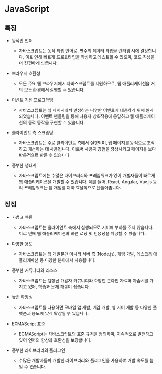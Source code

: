 # JavaScript


## 특징


- 동적인 언어
   - 자바스크립트는 동적 타입 언어로, 변수의 데이터 타입을 런타임 시에 결정합니다. 이로 인해 빠르게 프로토타입을 작성하고 테스트할 수 있으며, 코드 작성을 더 간편하게 만듭니다.

- 브라우저 호환성
  - 모든 주요 웹 브라우저에서 자바스크립트를 지원하므로, 웹 애플리케이션을 거의 모든 환경에서 실행할 수 있습니다.

- 이벤트 기반 프로그래밍
  - 자바스크립트는 웹 페이지에서 발생하는 다양한 이벤트에 대응하기 위해 설계되었습니다. 이벤트 핸들링을 통해 사용자 상호작용에 응답하고 웹 애플리케이션의 동적 동작을 구현할 수 있습니다.

- 클라이언트 측 스크립팅
  - 자바스크립트는 주로 클라이언트 측에서 실행되며, 웹 페이지를 동적으로 조작하고 개선하는 데 사용됩니다. 이로써 사용자 경험을 향상시키고 페이지를 보다 반응적으로 만들 수 있습니다.

- 풍부한 생태계
  - 자바스크립트에는 수많은 라이브러리와 프레임워크가 있어 개발자들이 빠르게 웹 애플리케이션을 개발할 수 있습니다. 예를 들어, React, Angular, Vue.js 등의 프레임워크는 웹 개발을 더욱 효율적으로 만들어줍니다.
    
## 장점

- 가볍고 빠름
  - 자바스크립트는 클라이언트 측에서 실행되므로 서버에 부하를 주지 않습니다. 이로 인해 웹 애플리케이션의 빠른 로딩 및 반응성을 제공할 수 있습니다.

- 다양한 용도
  - 자바스크립트는 웹 개발뿐만 아니라 서버 측 (Node.js), 게임 개발, 데스크톱 애플리케이션 등 다양한 분야에서 사용됩니다.

- 풍부한 커뮤니티와 리소스
  - 자바스크립트는 엄청난 개발자 커뮤니티와 다양한 온라인 자료와 자습서를 가지고 있어, 학습과 문제 해결이 쉽습니다.

- 높은 확장성
  - 자바스크립트를 사용하면 모바일 앱 개발, 게임 개발, 웹 서버 개발 등 다양한 플랫폼과 용도에 맞게 확장할 수 있습니다.

- ECMAScript 표준
  - ECMAScript는 자바스크립트의 표준 규격을 정의하며, 지속적으로 발전하고 있어 언어의 향상과 호환성을 보장합니다.

- 풍부한 라이브러리와 플러그인
  -  수많은 개발자들이 개발한 라이브러리와 플러그인을 사용하여 개발 속도를 높일 수 있습니다.
